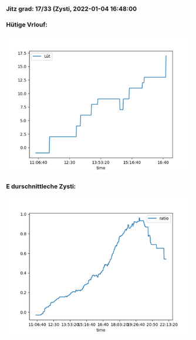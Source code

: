 ### Jitz grad: 17/33 (Zysti, 2022-01-04 16:48:00

### Hütige Vrlouf:
![Graph](Today.png)

### E durschnittleche Zysti:
![Graph](Zysti.png)